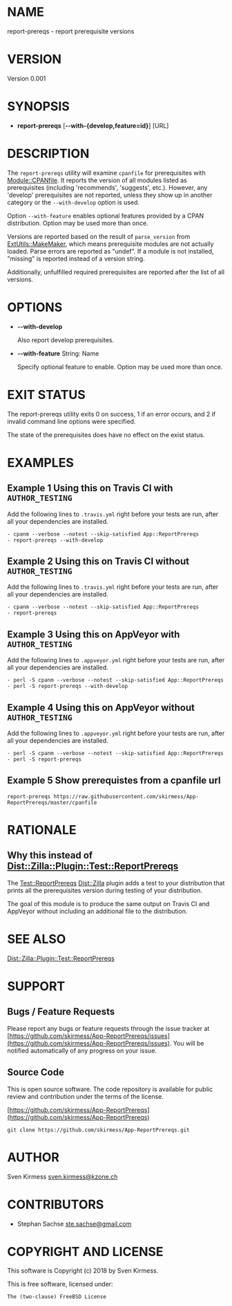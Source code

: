 # NAME

report-prereqs - report prerequisite versions

# VERSION

Version 0.001

# SYNOPSIS

- **report-prereqs** \[**--with-{develop,feature=id}**\] \[URL\]

# DESCRIPTION

The `report-prereqs` utility will examine `cpanfile` for prerequisites with
[Module::CPANfile](https://metacpan.org/pod/Module::CPANfile). It reports the version of all modules
listed as prerequisites (including 'recommends', 'suggests', etc.). However,
any 'develop' prerequisites are not reported, unless they show up in another
category or the `--with-develop` option is used.

Option `--with-feature` enables optional features provided by a CPAN
distribution. Option may be used more than once.

Versions are reported based on the result of `parse_version` from
[ExtUtils::MakeMaker](https://metacpan.org/pod/ExtUtils::MakeMaker), which means prerequisite modules
are not actually loaded. Parse errors are reported as "undef". If a module is
not installed, "missing" is reported instead of a version string.

Additionally, unfulfilled required prerequisites are reported after the list
of all versions.

# OPTIONS

- **--with-develop**

    Also report develop prerequisites.

- **--with-feature** String: Name

    Specify optional feature to enable. Option may be used more than once.

# EXIT STATUS

The report-prereqs utility exits 0 on success, 1 if an error occurs, and 2 if
invalid command line options were specified.

The state of the prerequisites does have no effect on the exist status.

# EXAMPLES

## Example 1 Using this on Travis CI with `AUTHOR_TESTING`

Add the following lines to `.travis.yml` right before your tests are run,
after all your dependencies are installed.

    - cpanm --verbose --notest --skip-satisfied App::ReportPrereqs
    - report-prereqs --with-develop

## Example 2 Using this on Travis CI without `AUTHOR_TESTING`

Add the following lines to `.travis.yml` right before your tests are run,
after all your dependencies are installed.

    - cpanm --verbose --notest --skip-satisfied App::ReportPrereqs
    - report-prereqs

## Example 3 Using this on AppVeyor with `AUTHOR_TESTING`

Add the following lines to `.appveyor.yml` right before your tests are run,
after all your dependencies are installed.

    - perl -S cpanm --verbose --notest --skip-satisfied App::ReportPrereqs
    - perl -S report-prereqs --with-develop

## Example 4 Using this on AppVeyor without `AUTHOR_TESTING`

Add the following lines to `.appveyor.yml` right before your tests are run,
after all your dependencies are installed.

    - perl -S cpanm --verbose --notest --skip-satisfied App::ReportPrereqs
    - perl -S report-prereqs

## Example 5 Show prerequistes from a cpanfile url

    report-prereqs https://raw.githubusercontent.com/skirmess/App-ReportPrereqs/master/cpanfile

# RATIONALE

## Why this instead of [Dist::Zilla::Plugin::Test::ReportPrereqs](https://metacpan.org/pod/Dist::Zilla::Plugin::Test::ReportPrereqs)

The [Test::ReportPrereqs](https://metacpan.org/pod/Dist::Zilla::Plugin::Test::ReportPrereqs)
[Dist::Zilla](https://metacpan.org/pod/Dist::Zilla) plugin adds a test to your distribution that
prints all the prerequisites version during testing of your distribution.

The goal of this module is to produce the same output on Travis CI and
AppVeyor without including an additional file to the distribution.

# SEE ALSO

[Dist::Zilla::Plugin::Test::ReportPrereqs](https://metacpan.org/pod/Dist::Zilla::Plugin::Test::ReportPrereqs)

# SUPPORT

## Bugs / Feature Requests

Please report any bugs or feature requests through the issue tracker
at [https://github.com/skirmess/App-ReportPrereqs/issues](https://github.com/skirmess/App-ReportPrereqs/issues).
You will be notified automatically of any progress on your issue.

## Source Code

This is open source software. The code repository is available for
public review and contribution under the terms of the license.

[https://github.com/skirmess/App-ReportPrereqs](https://github.com/skirmess/App-ReportPrereqs)

    git clone https://github.com/skirmess/App-ReportPrereqs.git

# AUTHOR

Sven Kirmess <sven.kirmess@kzone.ch>

# CONTRIBUTORS

- Stephan Sachse <ste.sachse@gmail.com>

# COPYRIGHT AND LICENSE

This software is Copyright (c) 2018 by Sven Kirmess.

This is free software, licensed under:

    The (two-clause) FreeBSD License
